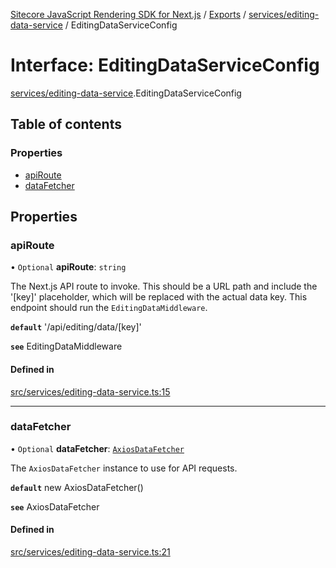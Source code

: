 [Sitecore JavaScript Rendering SDK for Next.js](../README.md) / [Exports](../modules.md) / [services/editing-data-service](../modules/services_editing_data_service.md) / EditingDataServiceConfig

# Interface: EditingDataServiceConfig

[services/editing-data-service](../modules/services_editing_data_service.md).EditingDataServiceConfig

## Table of contents

### Properties

- [apiRoute](services_editing_data_service.EditingDataServiceConfig.md#apiroute)
- [dataFetcher](services_editing_data_service.EditingDataServiceConfig.md#datafetcher)

## Properties

### apiRoute

• `Optional` **apiRoute**: `string`

The Next.js API route to invoke.
This should be a URL path and include the '[key]' placeholder, which will be replaced with the actual data key.
This endpoint should run the `EditingDataMiddleware`.

**`default`** '/api/editing/data/[key]'

**`see`** EditingDataMiddleware

#### Defined in

[src/services/editing-data-service.ts:15](https://github.com/Sitecore/jss/blob/8c00be96/packages/sitecore-jss-nextjs/src/services/editing-data-service.ts#L15)

___

### dataFetcher

• `Optional` **dataFetcher**: [`AxiosDataFetcher`](../classes/index.AxiosDataFetcher.md)

The `AxiosDataFetcher` instance to use for API requests.

**`default`** new AxiosDataFetcher()

**`see`** AxiosDataFetcher

#### Defined in

[src/services/editing-data-service.ts:21](https://github.com/Sitecore/jss/blob/8c00be96/packages/sitecore-jss-nextjs/src/services/editing-data-service.ts#L21)
